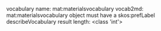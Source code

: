 vocabulary name: mat:materialsvocabulary
vocab2md: mat:materialsvocabulary object must have a skos:prefLabel
describeVocabulary result length: <class 'int'>
